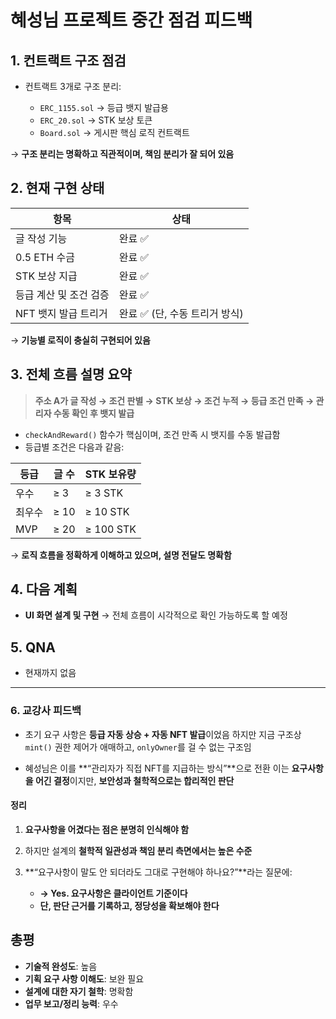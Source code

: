 # **혜성님 프로젝트 중간 점검 피드백**

## 1. 컨트랙트 구조 점검

- 컨트랙트 3개로 구조 분리:

  - `ERC_1155.sol` → 등급 뱃지 발급용
  - `ERC_20.sol` → STK 보상 토큰
  - `Board.sol` → 게시판 핵심 로직 컨트랙트

→ **구조 분리는 명확하고 직관적이며, 책임 분리가 잘 되어 있음**

## 2. 현재 구현 상태

| 항목                   | 상태                           |
| ---------------------- | ------------------------------ |
| 글 작성 기능           | 완료 ✅                        |
| 0.5 ETH 수금           | 완료 ✅                        |
| STK 보상 지급          | 완료 ✅                        |
| 등급 계산 및 조건 검증 | 완료 ✅                        |
| NFT 뱃지 발급 트리거   | 완료 ✅ (단, 수동 트리거 방식) |

→ **기능별 로직이 충실히 구현되어 있음**

## 3. 전체 흐름 설명 요약

> **주소 A가 글 작성 → 조건 판별 → STK 보상 → 조건 누적 → 등급 조건 만족 → 관리자 수동 확인 후 뱃지 발급**

- `checkAndReward()` 함수가 핵심이며, 조건 만족 시 뱃지를 수동 발급함
- 등급별 조건은 다음과 같음:

| 등급   | 글 수 | STK 보유량 |
| ------ | ----- | ---------- |
| 우수   | ≥ 3   | ≥ 3 STK    |
| 최우수 | ≥ 10  | ≥ 10 STK   |
| MVP    | ≥ 20  | ≥ 100 STK  |

→ **로직 흐름을 정확하게 이해하고 있으며, 설명 전달도 명확함**

## 4. 다음 계획

- **UI 화면 설계 및 구현**
  → 전체 흐름이 시각적으로 확인 가능하도록 할 예정

## 5. QNA

- 현재까지 없음

---

### 6. 교강사 피드백

- 초기 요구 사항은 **등급 자동 상승 + 자동 NFT 발급**이었음
  하지만 지금 구조상 `mint()` 권한 제어가 애매하고, `onlyOwner`를 걸 수 없는 구조임

- 혜성님은 이를 **“관리자가 직접 NFT를 지급하는 방식”**으로 전환
  이는 **요구사항을 어긴 결정**이지만, **보안성과 철학적으로는 합리적인 판단**

#### 정리

1. **요구사항을 어겼다는 점은 분명히 인식해야 함**
2. 하지만 설계의 **철학적 일관성과 책임 분리 측면에서는 높은 수준**
3. **“요구사항이 말도 안 되더라도 그대로 구현해야 하나요?”**라는 질문에:

   - **→ Yes. 요구사항은 클라이언트 기준이다**
   - **단, 판단 근거를 기록하고, 정당성을 확보해야 한다**

## 총평

- **기술적 완성도**: 높음
- **기획 요구 사항 이해도**: 보완 필요
- **설계에 대한 자기 철학**: 명확함
- **업무 보고/정리 능력**: 우수
